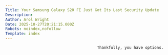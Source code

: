 ```yaml
---
Title: Your Samsung Galaxy S20 FE Just Got Its Last Security Update
Description: 
Author: Arol Wright
Date: 2025-10-27T20:21:15.000Z
Robots: noindex,nofollow
Template: index
---
```


                                            Thankfully, you have options.
                                        